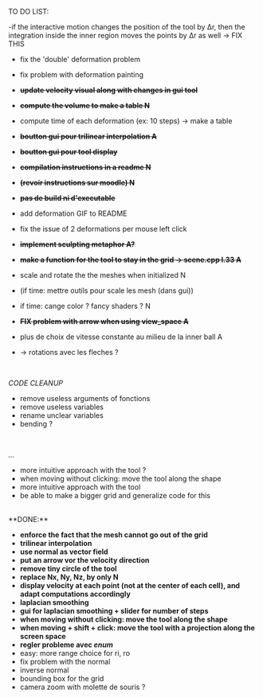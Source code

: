 TO DO LIST:

-if the interactive
	motion changes the position of the tool by ∆r, then the integration
	inside the inner region moves the points by ∆r as well
  -> FIX THIS
  
- fix the 'double' deformation problem

- fix problem with deformation painting
- **~~update velocity visual along with changes in gui tool~~**
- **~~compute the volume to make a table N~~**
- compute time of each deformation (ex: 10 steps) -> make a table 
- **~~boutton gui pour trilinear interpolation A~~**
- **~~boutton gui pour tool display~~**
- **~~compilation instructions in a readme N~~**
- **~~(revoir instructions sur moodle) N~~**
- **~~pas de build ni d'executable~~**
- add deformation GIF to README
- fix the issue of 2 deformations per mouse left click

- **~~implement sculpting metaphor A?~~**
- **~~make a function for the tool to stay in the grid -> scene.cpp l.33 A~~**
- scale and rotate the the meshes when initialized N
- (if time: mettre outils pour scale les mesh (dans gui)) 
- if time: cange color ? fancy shaders ? N

- **~~FIX problem with arrow when using view_space A~~**
- plus de choix de vitesse constante au milieu de la inner ball  A
- -> rotations avec les fleches ?

</br>

_CODE CLEANUP_
- remove useless arguments of fonctions
- remove useless variables
- rename unclear variables
- bending ?
</br>

_..._
- more intuitive approach with the tool ?
- when moving without clicking: move the tool along the shape
- more intuitive approach with the tool
- be able to make a bigger grid and generalize code for this

</br>
**DONE:**

- **enforce the fact that the mesh cannot go out of the grid**
- **trilinear interpolation**
- **use normal as vector field**
- **put an arrow vor the velocity direction**
- **remove tiny circle of the tool**
- **replace Nx, Ny, Nz, by only N**
- **display velocity at each point (not at the center of each cell), and adapt computations accordingly**
- **laplacian smoothing**
- **gui for laplacian smoothing + slider for number of steps**
- **when moving without clicking: move the tool along the shape**
- **when moving + shift + click: move the tool with a projection along the screen space**
- **regler probleme avec _enum_**
- easy: more range choice for ri, ro
- fix problem with the normal
- inverse normal
- bounding box for the grid
- camera zoom with molette de souris ?
